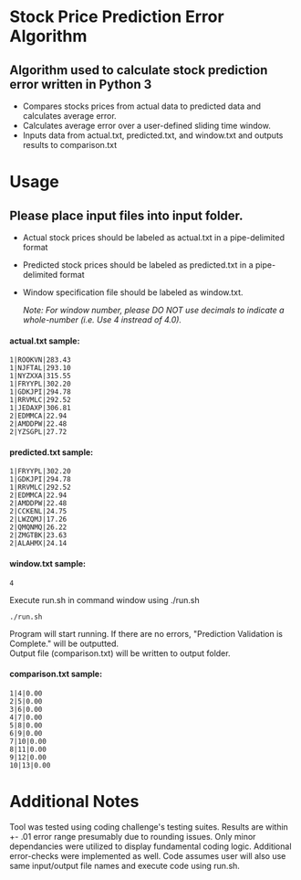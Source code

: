 # Stock Price Prediction Error Algorithm

## Algorithm used to calculate stock prediction error written in Python 3
* Compares stocks prices from actual data to predicted data and calculates average error.
* Calculates average error over a user-defined sliding time window.
* Inputs data from actual.txt, predicted.txt, and window.txt and outputs results to comparison.txt

# Usage

## Please place input files into input folder.
* Actual stock prices should be labeled as actual.txt in a pipe-delimited format
* Predicted stock prices should be labeled as predicted.txt in a pipe-delimited format
* Window specification file should be labeled as window.txt. 

  _Note: For window number, please DO NOT use decimals to indicate a whole-number (i.e. Use 4 instread of 4.0)._ 

#### actual.txt sample:

```
1|ROOKVN|283.43
1|NJFTAL|293.10
1|NYZXXA|315.55
1|FRYYPL|302.20
1|GDKJPI|294.78
1|RRVMLC|292.52
1|JEDAXP|306.81
2|EDMMCA|22.94
2|AMDDPW|22.48
2|YZSGPL|27.72
```

#### predicted.txt sample:

```
1|FRYYPL|302.20
1|GDKJPI|294.78
1|RRVMLC|292.52
2|EDMMCA|22.94
2|AMDDPW|22.48
2|CCKENL|24.75
2|LWZQMJ|17.26
2|QMQNMQ|26.22
2|ZMGTBK|23.63
2|ALAHMX|24.14
```

#### window.txt sample:

```
4
```


Execute run.sh in command window using ./run.sh
```
./run.sh

```
Program will start running. If there are no errors, "Prediction Validation is Complete." will be outputted.  
Output file (comparison.txt) will be written to output folder. 

#### comparison.txt sample:

```
1|4|0.00
2|5|0.00
3|6|0.00
4|7|0.00
5|8|0.00
6|9|0.00
7|10|0.00
8|11|0.00
9|12|0.00
10|13|0.00
```

# Additional Notes

Tool was tested using coding challenge's testing suites.  Results are within +- .01 error range presumably due to rounding issues.  Only minor dependancies were utilized to display fundamental coding logic.  Additional error-checks were implemented as well.  Code assumes user will also use same input/output file names and execute code using run.sh. 

